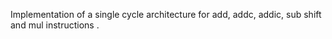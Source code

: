 Implementation of a single cycle architecture for add, addc, addic, sub shift and mul instructions .
